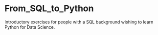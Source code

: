 # From_SQL_to_Python
Introductory exercises for people with a SQL background wishing to learn Python for Data Science.

